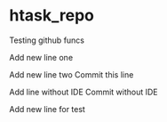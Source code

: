 # htask_repo
Testing github funcs

Add new line one

Add new line two
Commit this line

Add line without IDE
Commit without IDE


Add new line for test